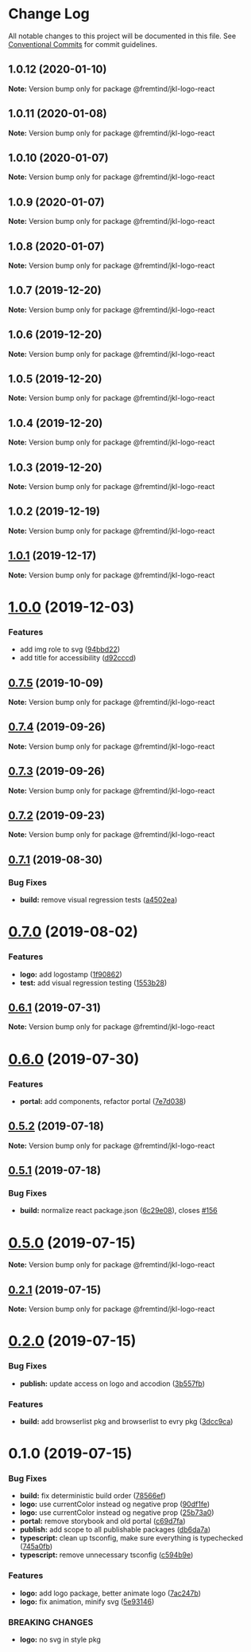 # Change Log

All notable changes to this project will be documented in this file.
See [Conventional Commits](https://conventionalcommits.org) for commit guidelines.

## 1.0.12 (2020-01-10)

**Note:** Version bump only for package @fremtind/jkl-logo-react





## 1.0.11 (2020-01-08)

**Note:** Version bump only for package @fremtind/jkl-logo-react





## 1.0.10 (2020-01-07)

**Note:** Version bump only for package @fremtind/jkl-logo-react





## 1.0.9 (2020-01-07)

**Note:** Version bump only for package @fremtind/jkl-logo-react





## 1.0.8 (2020-01-07)

**Note:** Version bump only for package @fremtind/jkl-logo-react





## 1.0.7 (2019-12-20)

**Note:** Version bump only for package @fremtind/jkl-logo-react





## 1.0.6 (2019-12-20)

**Note:** Version bump only for package @fremtind/jkl-logo-react





## 1.0.5 (2019-12-20)

**Note:** Version bump only for package @fremtind/jkl-logo-react





## 1.0.4 (2019-12-20)

**Note:** Version bump only for package @fremtind/jkl-logo-react





## 1.0.3 (2019-12-20)

**Note:** Version bump only for package @fremtind/jkl-logo-react

## 1.0.2 (2019-12-19)

**Note:** Version bump only for package @fremtind/jkl-logo-react

## [1.0.1](https://github.com/fremtind/jokul/compare/@fremtind/jkl-logo-react@1.0.0...@fremtind/jkl-logo-react@1.0.1) (2019-12-17)

**Note:** Version bump only for package @fremtind/jkl-logo-react

# [1.0.0](https://github.com/fremtind/jokul/compare/@fremtind/jkl-logo-react@0.7.5...@fremtind/jkl-logo-react@1.0.0) (2019-12-03)

### Features

-   add img role to svg ([94bbd22](https://github.com/fremtind/jokul/commit/94bbd22041baec38eded605661737265d6b62474))
-   add title for accessibility ([d92cccd](https://github.com/fremtind/jokul/commit/d92cccd5530e647030337a28470565e62d66a4ff))

## [0.7.5](https://github.com/fremtind/jokul/compare/@fremtind/jkl-logo-react@0.7.4...@fremtind/jkl-logo-react@0.7.5) (2019-10-09)

**Note:** Version bump only for package @fremtind/jkl-logo-react

## [0.7.4](https://github.com/fremtind/jokul/compare/@fremtind/jkl-logo-react@0.7.3...@fremtind/jkl-logo-react@0.7.4) (2019-09-26)

**Note:** Version bump only for package @fremtind/jkl-logo-react

## [0.7.3](https://github.com/fremtind/jokul/compare/@fremtind/jkl-logo-react@0.7.2...@fremtind/jkl-logo-react@0.7.3) (2019-09-26)

**Note:** Version bump only for package @fremtind/jkl-logo-react

## [0.7.2](https://github.com/fremtind/jokul/compare/@fremtind/jkl-logo-react@0.7.1...@fremtind/jkl-logo-react@0.7.2) (2019-09-23)

**Note:** Version bump only for package @fremtind/jkl-logo-react

## [0.7.1](https://github.com/fremtind/jokul/compare/@fremtind/jkl-logo-react@0.7.0...@fremtind/jkl-logo-react@0.7.1) (2019-08-30)

### Bug Fixes

-   **build:** remove visual regression tests ([a4502ea](https://github.com/fremtind/jokul/commit/a4502ea))

# [0.7.0](https://github.com/fremtind/jokul/compare/@fremtind/jkl-logo-react@0.6.1...@fremtind/jkl-logo-react@0.7.0) (2019-08-02)

### Features

-   **logo:** add logostamp ([1f90862](https://github.com/fremtind/jokul/commit/1f90862))
-   **test:** add visual regression testing ([1553b28](https://github.com/fremtind/jokul/commit/1553b28))

## [0.6.1](https://github.com/fremtind/jokul/compare/@fremtind/jkl-logo-react@0.6.0...@fremtind/jkl-logo-react@0.6.1) (2019-07-31)

**Note:** Version bump only for package @fremtind/jkl-logo-react

# [0.6.0](https://github.com/fremtind/jokul/compare/@fremtind/jkl-logo-react@0.5.2...@fremtind/jkl-logo-react@0.6.0) (2019-07-30)

### Features

-   **portal:** add components, refactor portal ([7e7d038](https://github.com/fremtind/jokul/commit/7e7d038))

## [0.5.2](https://github.com/fremtind/jokul/compare/@fremtind/jkl-logo-react@0.5.1...@fremtind/jkl-logo-react@0.5.2) (2019-07-18)

**Note:** Version bump only for package @fremtind/jkl-logo-react

## [0.5.1](https://github.com/fremtind/jokul/compare/@fremtind/jkl-logo-react@0.5.0...@fremtind/jkl-logo-react@0.5.1) (2019-07-18)

### Bug Fixes

-   **build:** normalize react package.json ([6c29e08](https://github.com/fremtind/jokul/commit/6c29e08)), closes [#156](https://github.com/fremtind/jokul/issues/156)

# [0.5.0](https://github.com/fremtind/jokul/compare/@fremtind/jkl-logo-react@0.2.1...@fremtind/jkl-logo-react@0.5.0) (2019-07-15)

**Note:** Version bump only for package @fremtind/jkl-logo-react

## [0.2.1](https://github.com/fremtind/jokul/compare/@fremtind/jkl-logo-react@0.2.0...@fremtind/jkl-logo-react@0.2.1) (2019-07-15)

**Note:** Version bump only for package @fremtind/jkl-logo-react

# [0.2.0](https://github.com/fremtind/jokul/compare/@fremtind/jkl-logo-react@0.1.0...@fremtind/jkl-logo-react@0.2.0) (2019-07-15)

### Bug Fixes

-   **publish:** update access on logo and accodion ([3b557fb](https://github.com/fremtind/jokul/commit/3b557fb))

### Features

-   **build:** add browserlist pkg and browserlist to evry pkg ([3dcc9ca](https://github.com/fremtind/jokul/commit/3dcc9ca))

# 0.1.0 (2019-07-15)

### Bug Fixes

-   **build:** fix deterministic build order ([78566ef](https://github.com/fremtind/jokul/commit/78566ef))
-   **logo:** use currentColor instead og negative prop ([90df1fe](https://github.com/fremtind/jokul/commit/90df1fe))
-   **logo:** use currentColor instead og negative prop ([25b73a0](https://github.com/fremtind/jokul/commit/25b73a0))
-   **portal:** remove storybook and old portal ([c69d7fa](https://github.com/fremtind/jokul/commit/c69d7fa))
-   **publish:** add scope to all publishable packages ([db6da7a](https://github.com/fremtind/jokul/commit/db6da7a))
-   **typescript:** clean up tsconfig, make sure everything is typechecked ([745a0fb](https://github.com/fremtind/jokul/commit/745a0fb))
-   **typescript:** remove unnecessary tsconfig ([c594b9e](https://github.com/fremtind/jokul/commit/c594b9e))

### Features

-   **logo:** add logo package, better animate logo ([7ac247b](https://github.com/fremtind/jokul/commit/7ac247b))
-   **logo:** fix animation, minify svg ([5e93146](https://github.com/fremtind/jokul/commit/5e93146))

### BREAKING CHANGES

-   **logo:** no svg in style pkg
